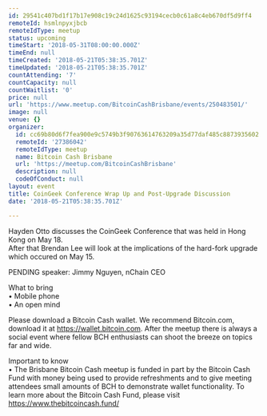 ```yaml
---
id: 29541c407bd1f17b17e908c19c24d1625c93194cecb0c61a8c4eb670df5d9ff4
remoteId: hsmlnpyxjbcb
remoteIdType: meetup
status: upcoming
timeStart: '2018-05-31T08:00:00.000Z'
timeEnd: null
timeCreated: '2018-05-21T05:38:35.701Z'
timeUpdated: '2018-05-21T05:38:35.701Z'
countAttending: '7'
countCapacity: null
countWaitlist: '0'
price: null
url: 'https://www.meetup.com/BitcoinCashBrisbane/events/250483501/'
image: null
venue: {}
organizer:
  id: cc69b80d6f7fea900e9c5749b3f90763614763209a35d77daf485c8873935602
  remoteId: '27386042'
  remoteIdType: meetup
  name: Bitcoin Cash Brisbane
  url: 'https://meetup.com/BitcoinCashBrisbane'
  description: null
  codeOfConduct: null
layout: event
title: CoinGeek Conference Wrap Up and Post-Upgrade Discussion
date: '2018-05-21T05:38:35.701Z'

---
```

<p>Hayden Otto discusses the CoinGeek Conference that was held in Hong Kong on May 18.<br/>After that Brendan Lee will look at the implications of the hard-fork upgrade which occured on May 15.</p> <p>PENDING speaker: Jimmy Nguyen, nChain CEO</p> <p>What to bring<br/>• Mobile phone<br/>• An open mind</p> <p>Please download a Bitcoin Cash wallet. We recommend Bitcoin.com, download it at <a href="https://wallet.bitcoin.com" class="linkified">https://wallet.bitcoin.com</a>. After the meetup there is always a social event where fellow BCH enthusiasts can shoot the breeze on topics far and wide.</p> <p>Important to know<br/>• The Brisbane Bitcoin Cash meetup is funded in part by the Bitcoin Cash Fund with money being used to provide refreshments and to give meeting attendees small amounts of BCH to demonstrate wallet functionality. To learn more about the Bitcoin Cash Fund, please visit <a href="https://www.thebitcoincash.fund/" class="linkified">https://www.thebitcoincash.fund/</a></p>
